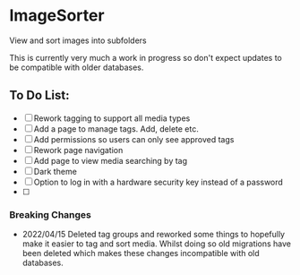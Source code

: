 # ImageSorter
View and sort images into subfolders

This is currently very much a work in progress so don't expect updates to be compatible with older databases.


## To Do List:
* [ ] Rework tagging to support all media types
* [ ] Add a page to manage tags. Add, delete etc.
* [ ] Add permissions so users can only see approved tags
* [ ] Rework page navigation
* [ ] Add page to view media searching by tag
* [ ] Dark theme
* [ ] Option to log in with a hardware security key instead of a password
* [ ] 

### Breaking Changes
* 2022/04/15 Deleted tag groups and reworked some things to hopefully make it easier to tag and sort media. Whilst doing so old migrations have been deleted which makes these changes incompatible with old databases.
